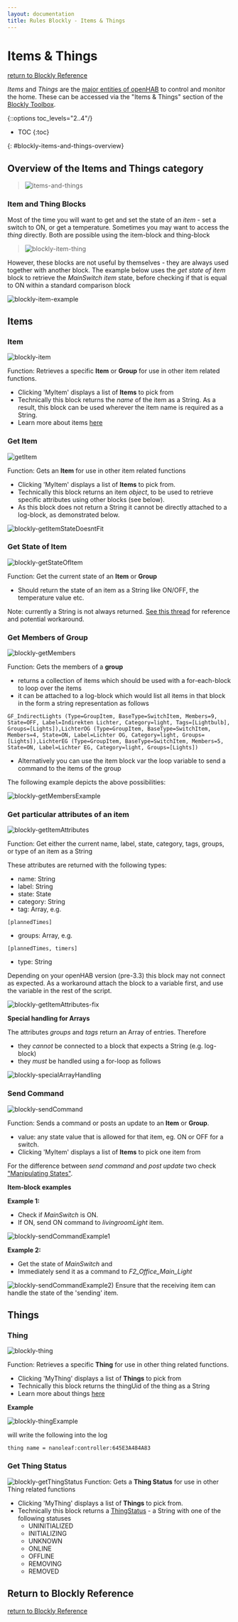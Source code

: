 ```yaml
---
layout: documentation
title: Rules Blockly - Items & Things
---
```


# Items &  Things
[return to Blockly Reference]({{base}}/configuration/rules-blockly.html)

*Items* and *Things* are the [major entities of openHAB](https://www.openhab.org/docs/concepts/) to control and monitor the home. These can be accessed via the "Items & Things" section of the [Blockly Toolbox]({{base}}/configuration/rules-blockly.html#blockly-toolbox).

{::options toc_levels="2..4"/}

- TOC
{:toc}

{: #blockly-items-and-things-overview}

## Overview of the Items and Things category

> ![items-and-things](images/blockly/blockly-items-and-things.png)


### Item and Thing Blocks
Most of the time you will want to get and set the state of an *item* - set a switch to ON, or get a temperature. Sometimes you may want to access the *thing* directly. Both are possible using the item-block and thing-block

> ![blockly-item-thing](images/blockly/blockly-item-thing.png)

However, these blocks are not useful by themselves - they are always used together with another block. The example below uses the *get state of item* block to retrieve the *MainSwitch* *item* state, before checking if that is equal to ON within a standard comparison block

![blockly-item-example](images/blockly/blockly-item-example.png)

## Items

### Item

![blockly-item](images/blockly/blockly-item.png)

Function: Retrieves a specific **Item** or **Group** for use in other item related functions.

* Clicking 'MyItem' displays a list of **Items** to pick from
* Technically this block returns the *name* of the item as a String. As a result, this block can be used wherever the item name is required as a String.
* Learn more about items [here](https://www.openhab.org/docs/configuration/items.html)

### Get Item

![getItem](images/blockly/blockly-getItem.png)

Function: Gets an **Item** for use in other item related functions

* Clicking 'MyItem' displays a list of **Items** to pick from.
* Technically this block returns an item *object*, to be used to retrieve specific attributes using other blocks (see below).
* As this block does not return a String it cannot be directly attached to a log-block, as demonstrated below.

![blockly-getItemStateDoesntFit](images/blockly/blockly-getItemStateDoesntFit.png)

### Get State of Item

![blockly-getStateOfItem](images/blockly/blockly-getStateOfItem.png)

Function: Get the current state of an **Item** or **Group**

* Should return the state of an item as a String like ON/OFF, the temperature value etc.

Note: currently a String is not always returned. [See this thread](https://community.openhab.org/t/blockly-cannot-split-text-string-from-string-item/130819) for reference and potential workaround.

### Get Members of Group
![blockly-getMembers](images/blockly/blockly-getMembers.png)

Function: Gets the members of a **group**

* returns a collection of items which should be used with a for-each-block to loop over the items
* it can be attached to a log-block which would list all items in that block in the form a string representation as follows
````
GF_IndirectLights (Type=GroupItem, BaseType=SwitchItem, Members=9, State=OFF, Label=Indirekten Lichter, Category=light, Tags=[Lightbulb], Groups=[Lights]),LichterOG (Type=GroupItem, BaseType=SwitchItem, Members=4, State=ON, Label=Lichter OG, Category=light, Groups=[Lights]),LichterEG (Type=GroupItem, BaseType=SwitchItem, Members=5, State=ON, Label=Lichter EG, Category=light, Groups=[Lights])
````
* Alternatively you can use the item block var the loop variable to send a command to the items of the group

The following example depicts the above possibilities:

![blockly-getMembersExample](images/blockly/blockly-getMembersExample.png)

### Get particular attributes of an item

![blockly-getItemAttributes](images/blockly/blockly-getItemAttributes.png)

Function: Get either the current name, label, state, category, tags, groups, or type of an item as a String

These attributes are returned with the following types:
* name: String
* label: String
* state: State
* category: String
* tag: Array, e.g.
```
[plannedTimes]
```
* groups: Array, e.g.
```
[plannedTimes, timers]
```
* type: String

Depending on your openHAB version (pre-3.3) this block may not connect as expected. As a workaround attach the block to a variable first, and use the variable in the rest of the script.

![blockly-getItemAttributes-fix](images/blockly/blockly-getItemAttributes-fix.png)

**Special handling for Arrays**

The attributes *groups* and *tags* return an Array of entries.  Therefore
* they *cannot* be connected to a block that expects a String (e.g. log-block)
* they *must* be handled using a for-loop as follows

![blockly-specialArrayHandling](images/blockly/blockly-specialArrayHandling.png)

### Send Command

![blockly-sendCommand](images/blockly/blockly-sendCommand.png)

Function: Sends a command or posts an update to an **Item** or **Group**.

* value: any state value that is allowed for that item, eg. ON or OFF for a switch.
* Clicking 'MyItem' displays a list of **Items** to pick one item from

For the difference between *send command* and *post update* two check ["Manipulating States"](https://www.openhab.org/docs/configuration/rules-dsl.html#manipulating-item-states).

**Item-block examples**

**Example 1:**
* Check if *MainSwitch* is ON.
* If ON, send ON command to *livingroomLight* item.

![blockly-sendCommandExample1](images/blockly/blockly-sendCommandExample1.png)

**Example 2:**
* Get the state of *MainSwitch* and
* Immediately send it as a command to *F2_Office_Main_Light*

![blockly-sendCommandExample2)](images/blockly/blockly-sendCommandExample2.png)
Ensure that the receiving item can handle the state of the 'sending' item.

## Things

### Thing

![blockly-thing](images/blockly/blockly-thing.png)

Function: Retrieves a specific **Thing** for use in other thing related functions.

* Clicking 'MyThing' displays a list of **Things** to pick from
* Technically this block returns the thingUid of the thing as a String
* Learn more about things [here](https://www.openhab.org/docs/configuration/things.html)

**Example**

![blockly-thingExample](images/blockly/blockly-thingExample.png)

will write the following into the log

```text
thing name = nanoleaf:controller:645E3A484A83
```

### Get Thing Status

![blockly-getThingStatus](images/blockly/blockly-getThingStatus.png)
Function: Gets a **Thing Status** for use in other Thing related functions

* Clicking 'MyThing' displays a list of **Things** to pick from.
* Technically this block returns a [ThingStatus](https://www.openhab.org/docs/concepts/things.html#thing-status)  - a String with one of the following statuses
  * UNINITIALIZED
  * INITIALIZING
  * UNKNOWN
  * ONLINE
  * OFFLINE
  * REMOVING
  * REMOVED


## Return to Blockly Reference

[return to Blockly Reference]({{base}}/configuration/rules-blockly.html)
